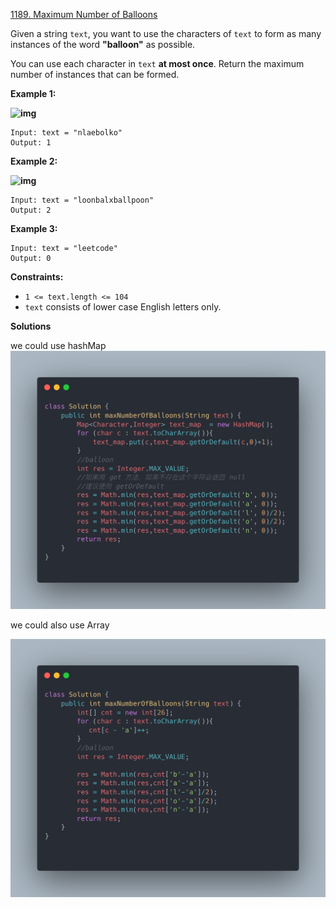 [1189. Maximum Number of Balloons](https://leetcode.com/problems/maximum-number-of-balloons/)

Given a string `text`, you want to use the characters of `text` to form as many instances of the word **"balloon"** as possible.

You can use each character in `text` **at most once**. Return the maximum number of instances that can be formed.

 

**Example 1:**

**![img](https://assets.leetcode.com/uploads/2019/09/05/1536_ex1_upd.JPG)**

```
Input: text = "nlaebolko"
Output: 1
```

**Example 2:**

**![img](https://assets.leetcode.com/uploads/2019/09/05/1536_ex2_upd.JPG)**

```
Input: text = "loonbalxballpoon"
Output: 2
```

**Example 3:**

```
Input: text = "leetcode"
Output: 0
```

 

**Constraints:**

- `1 <= text.length <= 104`
- `text` consists of lower case English letters only.

**Solutions**


we could use hashMap   
![alt text](1189ht.png)


we could also use Array 

![alt text](1189.png)